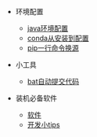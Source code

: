 - 环境配置
  - [java环境配置](docs/other/环境配置/java.md)
  - [conda从安装到配置](docs/other/环境配置/conda从安装到配置.md)
  - [pip一行命令换源](docs/other/环境配置/pip一行命令换源.md)

- 小工具
  - [bat自动提交代码](docs/other/小工具/bat自动提交代码.md)

- 装机必备软件

  - [软件](docs/other/soft.md)
  - [开发小tips](docs/other/开发小tips.md)
  
  
